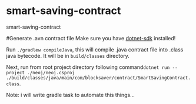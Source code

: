 # smart-saving-contract
smart-saving-contract


#Generate .avn contract file
Make sure you have [dotnet-sdk](https://www.microsoft.com/net/core) installed!

Run `./gradlew compileJava`, this will compile .java contract file into .class java bytecode.
It will be in `build/classes` directory. 

Next, run from root project directory following command`dotnet run --project ./neoj/neoj.csproj ./build/classes/java/main/com/blocksaver/contract/SmartSavingContract.class`.


Note: i will write gradle task to automate this things...